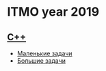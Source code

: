 # ITMO year 2019
## [C++](https://github.com/xe11us/university/tree/master/cpp)
* [Маленькие задачи](https://github.com/xe11us/university/tree/master/cpp/little-tasks)
* [Большие задачи](https://github.com/xe11us/university/tree/master/cpp/big-tasks)